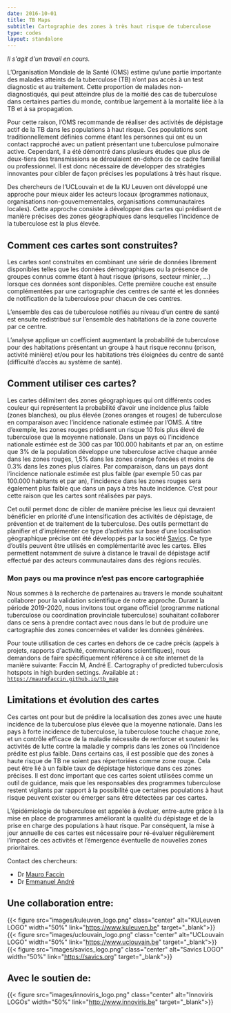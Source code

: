```yaml
---
date: 2016-10-01
title: TB Maps
subtitle: Cartographie des zones à très haut risque de tuberculose
type: codes
layout: standalone
---
```


*Il s'agit d'un travail en cours.*

L’Organisation Mondiale de la Santé (OMS) estime qu’une partie importante des malades atteints de la tuberculose (TB) n’ont pas accès à un test diagnostic et au traitement. Cette proportion de malades non-diagnostiqués, qui peut atteindre plus de la moitié des cas de tuberculose dans certaines parties du monde, contribue largement à la mortalité liée à la TB et à sa propagation.

Pour cette raison, l’OMS recommande de réaliser des activités de dépistage actif de la TB dans les populations à haut risque. Ces populations sont traditionnellement définies comme étant les personnes qui ont eu un contact rapproché avec un patient présentant une tuberculose pulmonaire active. Cependant, il a été démontré dans plusieurs études que plus de deux-tiers des transmissions se déroulaient en-dehors de ce cadre familial ou professionnel. Il est donc nécessaire de développer des stratégies innovantes pour cibler de façon précises les populations à très haut risque.

Des chercheurs de l’UCLouvain et de la KU Leuven ont développé une approche pour mieux aider les acteurs locaux (programmes nationaux, organisations non-gouvernementales, organisations communautaires locales). Cette approche consiste à développer des cartes qui prédisent de manière précises des zones géographiques dans lesquelles l’incidence de la tuberculose est la plus élevée.


## Comment ces cartes sont construites?

Les cartes sont construites en combinant une série de données librement disponibles telles que les données démographiques ou la présence de groupes connus comme étant à haut risque (prisons, secteur minier, …) lorsque ces données sont disponibles. 
Cette première couche est ensuite complémentées par une cartographie des centres de santé et les données de notification de la tuberculose pour chacun de ces centres. 

L’ensemble des cas de tuberculose notifiés au niveau d’un centre de santé est ensuite redistribué sur l’ensemble des habitations de la zone couverte par ce centre. 

L’analyse applique un coefficient augmentant la probabilité de tuberculose pour des habitations présentant un groupe à haut risque reconnu (prison, activité minière) et/ou pour les habitations très éloignées du centre de santé (difficulté d’accès au système de santé). 


## Comment utiliser ces cartes?

Les cartes délimitent des zones géographiques qui ont différents codes couleur qui représentent la probabilité d’avoir une incidence plus faible (zones blanches), ou plus élevée (zones oranges et rouges) de tuberculose en comparaison avec l’incidence nationale estimée par l’OMS. 
A titre d’exemple, les zones rouges prédisent un risque 10 fois plus élevé de tuberculose que la moyenne nationale. Dans un pays où l’incidence nationale estimée est de 300 cas par 100.000 habitants et par an, on estime que 3% de la population développe une tuberculose active chaque année dans les zones rouges, 1,5% dans les zones orange foncées et moins de 0.3% dans les zones plus claires. Par comparaison, dans un pays dont l’incidence nationale estimée est plus faible (par exemple 50 cas par 100.000 habitants et par an), l’incidence dans les zones rouges sera également plus faible que dans un pays à très haute incidence. C’est pour cette raison que les cartes sont réalisées par pays.

Cet outil permet donc de cibler de manière précise les lieux qui devraient bénéficier en priorité d’une intensification des activités de dépistage, de prévention et de traitement de la tuberculose. Des outils permettant de planifier et d’implémenter ce type d’activités sur base d’une localisation géographique précise ont été développés par la société [Savics](https://www.savics.org ). Ce type d’outils peuvent être utilisés en complémentarité avec les cartes. Elles permettent notamment de suivre à distance le travail de dépistage actif effectué par des acteurs communautaires dans des régions reculés. 

### Mon pays ou ma province n’est pas encore cartographiée

Nous sommes à la recherche de partenaires au travers le monde souhaitant collaborer pour la validation scientifique de notre approche. Durant la période 2019-2020, nous invitons tout organe officiel (programme national tuberculose ou coordination provinciale tuberculose) souhaitant collaborer dans ce sens à prendre contact avec nous dans le but de produire une cartographie des zones concernées et valider les données générées.

Pour toute utilisation de ces cartes en dehors de ce cadre précis (appels à projets, rapports d'activité, communications scientifiques), nous demandons de faire spécifiquement référence à ce site internet de la manière suivante: Faccin M, André E. Cartography of predicted tuberculosis hotspots in high burden settings.
Available at : [`https://maurofaccin.github.io/tb_map`](https://maurofaccin.github.io/tb_map)
 

## Limitations et évolution des cartes

Ces cartes ont pour but de prédire la localisation des zones avec une haute incidence de la tuberculose plus élevée que la moyenne nationale. Dans les pays à forte incidence de tuberculose, la tuberculose touche chaque zone, et un contrôle efficace de la maladie nécessite de renforcer et soutenir les activités de lutte contre la maladie y compris dans les zones où l’incidence prédite est plus faible. 
Dans certains cas, il est possible que des zones à haute risque de TB ne soient pas répertoriées comme zone rouge. Cela peut être lié à un faible taux de dépistage historique dans ces zones précises. Il est donc important que ces cartes soient utilisées comme un outil de guidance, mais que les responsables des programmes tuberculose restent vigilants par rapport à la possibilité que certaines populations à haut risque peuvent exister ou émerger sans être détectées par ces cartes. 

L’épidémiologie de tuberculose est appelée à évoluer, entre-autre grâce à la mise en place de programmes améliorant la qualité du dépistage et de la prise en charge des populations à haut risque. Par conséquent, la mise à jour annuelle de ces cartes est nécessaire pour ré-évaluer régulièrement l’impact de ces activités et l’émergence éventuelle de nouvelles zones prioritaires. 

Contact des chercheurs:

- Dr [Mauro Faccin](mailto:mauro.faccin@uclouvain.be)
- Dr [Emmanuel André](mailto:emmanuel.andre@uzleuven.be)

## Une collaboration entre:

{{< figure src="images/kuleuven_logo.png" class="center" alt="KULeuven LOGO" width="50%" link="https://www.kuleuven.be" target="_blank">}}
{{< figure src="images/uclouvain_logo.png" class="center" alt="UCLouvain LOGO" width="50%" link="https://www.uclouvain.be" target="_blank">}}
{{< figure src="images/savics_logo.png" class="center" alt="Savics LOGO" width="50%" link="https://savics.org" target="_blank">}}

## Avec le soutien de:

{{< figure src="images/innoviris_logo.png" class="center" alt="Innoviris LOGOs" width="50%" link="http://www.innoviris.be" target="_blank">}}
